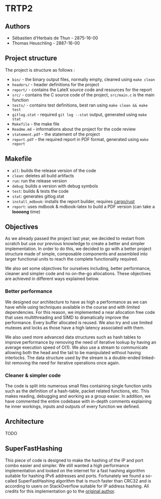 # TRTP2

## Authors

- Sébastien d'Herbais de Thun - 2875-16-00
- Thomas Heuschling - 2887-16-00

## Project structure

The project is structure as follows :

- `bin/` - the binary output files, normally empty, cleaned using `make clean`
- `headers/` - header definitions for the project
- `report/` - contains the LateX source code and resources for the report
- `src/` - contains the C source code of the project, `src/main.c` is the main function
- `tests/` - contains test definitions, best ran using `make clean && make test`
- `gitlog.stat` - required `git log --stat` output, generated using `make stat`
- `Makefile` - the make file
- `Readme.md` - informations about the project for the code review
- `statement.pdf` - the statement of the project
- `report.pdf` - the required report in PDF format, generated using `make report`

## Makefile

- `all`: builds the release version of the code
- `clean`: deletes all build artifacts
- `run`: run the release version
- `debug`: builds a version with debug symbols
- `test`: builds & tests the code
- `stat`: generates gitlog.stat
- `install_mdbook`: installs the report builder, requires [cargo/rust](https://rust-lang.org)
- `report`: uses mdbook & mdbook-latex to build a PDF version (can take a **loooong** time)

## Objectives

As we already passed the project last year, we decided to restart from scratch but use our
previous knowledge to create a better and simpler implementation. In order to do this,
we decided to go with a better project structure made of simple, composable components
and assembled into larger functional units to reach the complete functionality required.

We also set some objectives for ourselves including, better performance, cleaner and
simpler code and no on-the-go allocations. These objectives are achieved in different
ways explained below.

### Better performance

We designed our architecture to have as high a performance as we can have while using
techniques available in the course and with limited dependencies. For this reason,
we implemented a near allocation free code that uses multithreading and SIMD to
dramatically improve the performance. Every buffer allocated is reused. We also try and
use limited mutexes and locks as those have a high latency associated with them.

We also used more advanced data structures such as hash tables to improve performance
by removing the need of iterative lookup by having an average execution speed of O(1).
We also use a stream to communicate allowing both the head and the tail to be manipulated
without having interlocks. The data structure used by the stream is a double-ended linked-list
removing the need for iterative operations once again.

### Cleaner & simpler code

The code is split into numerous small files containing single function units such as
the definition of a hash-table, packet related functions, etc. This makes reading,
debugging and working as a group easier. In addition, we have commented the entire
codebase with in-depth comments explaining he inner workings, inputs and outputs
of every function we defined.

## Architecture

TODO

## SuperFastHashing

This piece of code is designed to make the hashing of the IP and port combo easier and simpler.
We still wanted a high performance implementation and looked on the internet for a fast
hashing algorithm suitable for hashing IPv6 addresses and ports. Fortunately we found a
so-called SuperFastHashing algorithm that is much faster than CRC32 and is according to
users on StackOverflow suitable for IP address hashing. All credits for this implementation
go to the [original author](http://www.azillionmonkeys.com/qed/hash.html).
